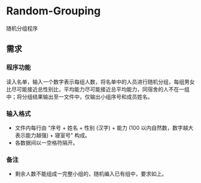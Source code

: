 # Random-Grouping
随机分组程序

## 需求
### 程序功能
读入名单，输入一个数字表示每组人数，将名单中的人员进行随机分组，每组男女比尽可能接近总性别比，平均能力尽可能接近总平均能力，同宿舍的人不在一组中；将分组结果输出至一文件中，仅输出小组序号和成员姓名。

### 输入格式
* 文件内每行由 "序号 + 姓名 + 性别 (汉字) + 能力 (100 以内自然数，数字越大表示能力越强) + 寝室号" 构成。
* 各数据间以一空格符隔开。

### 备注
* 剩余人数不能组成一完整小组的，随机编入已有组中，要求如上。


